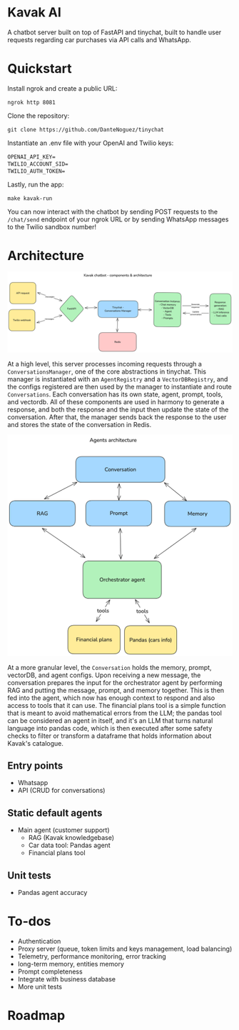 # Kavak AI
A chatbot server built on top of FastAPI and tinychat, built to handle user requests regarding car purchases via API calls and WhatsApp.

# Quickstart
Install ngrok and create a public URL:
```
ngrok http 8081
```

Clone the repository:
```
git clone https://github.com/DanteNoguez/tinychat
```

Instantiate an .env file with your OpenAI and Twilio keys:
```
OPENAI_API_KEY=
TWILIO_ACCOUNT_SID=
TWILIO_AUTH_TOKEN=
```

Lastly, run the app:
```
make kavak-run
```

You can now interact with the chatbot by sending POST requests to the `/chat/send` endpoint of your ngrok URL or by sending WhatsApp messages to the Twilio sandbox number!

# Architecture
![architecture](tinychat/examples/kavak_ai/assets/architecture.png)

At a high level, this server processes incoming requests through a `ConversationsManager`, one of the core abstractions in tinychat. This manager is instantiated with an `AgentRegistry` and a `VectorDBRegistry`, and the configs registered are then used by the manager to instantiate and route `Conversations`. Each conversation has its own state, agent, prompt, tools, and vectordb. All of these components are used in harmony to generate a response, and both the response and the input then update the state of the conversation.
After that, the manager sends back the response to the user and stores the state of the conversation in Redis.

![agents](tinychat/examples/kavak_ai/assets/agents.png)

At a more granular level, the `Conversation` holds the memory, prompt, vectorDB, and agent configs. Upon receiving a new message, the conversation prepares the input for the orchestrator agent by performing RAG and putting the message, prompt, and memory together. This is then fed into the agent, which now has enough context to respond and also access to tools that it can use. The financial plans tool is a simple function that is meant to avoid mathematical errors from the LLM; the pandas tool can be considered an agent in itself, and it's an LLM that turns natural language into pandas code, which is then executed after some safety checks to filter or transform a dataframe that holds information about Kavak's catalogue.

## Entry points
- Whatsapp
- API (CRUD for conversations)

## Static default agents
- Main agent (customer support)
    - RAG (Kavak knowledgebase)
    - Car data tool: Pandas agent
    - Financial plans tool

## Unit tests
- Pandas agent accuracy

# To-dos
- Authentication
- Proxy server (queue, token limits and keys management, load balancing)
- Telemetry, performance monitoring, error tracking
- long-term memory, entities memory
- Prompt completeness
- Integrate with business database
- More unit tests

# Roadmap